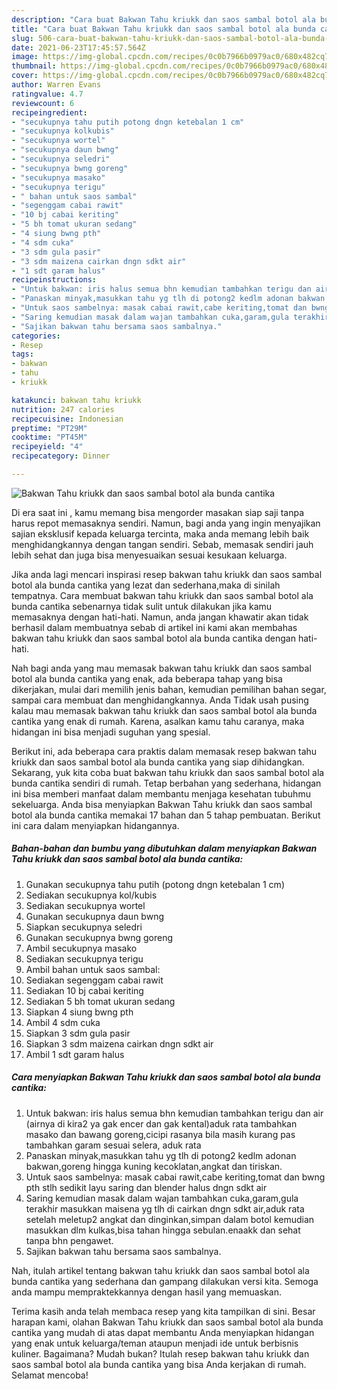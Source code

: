 ```yaml
---
description: "Cara buat Bakwan Tahu kriukk dan saos sambal botol ala bunda cantika yang lezat dan Mudah Dibuat"
title: "Cara buat Bakwan Tahu kriukk dan saos sambal botol ala bunda cantika yang lezat dan Mudah Dibuat"
slug: 506-cara-buat-bakwan-tahu-kriukk-dan-saos-sambal-botol-ala-bunda-cantika-yang-lezat-dan-mudah-dibuat
date: 2021-06-23T17:45:57.564Z
image: https://img-global.cpcdn.com/recipes/0c0b7966b0979ac0/680x482cq70/bakwan-tahu-kriukk-dan-saos-sambal-botol-ala-bunda-cantika-foto-resep-utama.jpg
thumbnail: https://img-global.cpcdn.com/recipes/0c0b7966b0979ac0/680x482cq70/bakwan-tahu-kriukk-dan-saos-sambal-botol-ala-bunda-cantika-foto-resep-utama.jpg
cover: https://img-global.cpcdn.com/recipes/0c0b7966b0979ac0/680x482cq70/bakwan-tahu-kriukk-dan-saos-sambal-botol-ala-bunda-cantika-foto-resep-utama.jpg
author: Warren Evans
ratingvalue: 4.7
reviewcount: 6
recipeingredient:
- "secukupnya tahu putih potong dngn ketebalan 1 cm"
- "secukupnya kolkubis"
- "secukupnya wortel"
- "secukupnya daun bwng"
- "secukupnya seledri"
- "secukupnya bwng goreng"
- "secukupnya masako"
- "secukupnya terigu"
- " bahan untuk saos sambal"
- "segenggam cabai rawit"
- "10 bj cabai keriting"
- "5 bh tomat ukuran sedang"
- "4 siung bwng pth"
- "4 sdm cuka"
- "3 sdm gula pasir"
- "3 sdm maizena cairkan dngn sdkt air"
- "1 sdt garam halus"
recipeinstructions:
- "Untuk bakwan: iris halus semua bhn kemudian tambahkan terigu dan air (airnya di kira2 ya gak encer dan gak kental)aduk rata tambahkan masako dan bawang goreng,cicipi rasanya bila masih kurang pas tambahkan garam sesuai selera, aduk rata"
- "Panaskan minyak,masukkan tahu yg tlh di potong2 kedlm adonan bakwan,goreng hingga kuning kecoklatan,angkat dan tiriskan."
- "Untuk saos sambelnya: masak cabai rawit,cabe keriting,tomat dan bwng pth stlh sedikit layu saring dan blender halus dngn sdkt air"
- "Saring kemudian masak dalam wajan tambahkan cuka,garam,gula terakhir masukkan maisena yg tlh di cairkan dngn sdkt air,aduk rata setelah meletup2 angkat dan dinginkan,simpan dalam botol kemudian masukkan dlm kulkas,bisa tahan hingga sebulan.enaakk dan sehat tanpa bhn pengawet."
- "Sajikan bakwan tahu bersama saos sambalnya."
categories:
- Resep
tags:
- bakwan
- tahu
- kriukk

katakunci: bakwan tahu kriukk 
nutrition: 247 calories
recipecuisine: Indonesian
preptime: "PT29M"
cooktime: "PT45M"
recipeyield: "4"
recipecategory: Dinner

---
```



![Bakwan Tahu kriukk dan saos sambal botol ala bunda cantika](https://img-global.cpcdn.com/recipes/0c0b7966b0979ac0/680x482cq70/bakwan-tahu-kriukk-dan-saos-sambal-botol-ala-bunda-cantika-foto-resep-utama.jpg)

Di era  saat ini , kamu memang bisa mengorder masakan siap saji tanpa harus repot memasaknya sendiri. Namun, bagi anda yang ingin menyajikan sajian eksklusif kepada keluarga tercinta, maka anda memang lebih baik menghidangkannya dengan tangan sendiri. Sebab, memasak sendiri jauh lebih sehat dan juga bisa menyesuaikan sesuai kesukaan keluarga.

Jika anda lagi mencari inspirasi resep bakwan tahu kriukk dan saos sambal botol ala bunda cantika yang lezat dan sederhana,maka di sinilah tempatnya. Cara membuat bakwan tahu kriukk dan saos sambal botol ala bunda cantika  sebenarnya tidak sulit untuk dilakukan jika kamu memasaknya dengan hati-hati. Namun, anda jangan khawatir akan tidak berhasil dalam membuatnya 
sebab di artikel ini kami akan membahas bakwan tahu kriukk dan saos sambal botol ala bunda cantika dengan hati-hati.  



Nah bagi anda yang mau memasak bakwan tahu kriukk dan saos sambal botol ala bunda cantika yang enak, ada beberapa tahap yang bisa dikerjakan, mulai dari memilih jenis bahan, kemudian pemilihan bahan segar, sampai cara membuat dan menghidangkannya. Anda Tidak usah pusing kalau mau memasak bakwan tahu kriukk dan saos sambal botol ala bunda cantika yang enak di rumah. Karena, asalkan kamu  tahu caranya, maka hidangan ini bisa menjadi suguhan yang spesial.

Berikut ini, ada beberapa cara praktis  dalam memasak resep bakwan tahu kriukk dan saos sambal botol ala bunda cantika yang siap dihidangkan. Sekarang, yuk kita coba buat bakwan tahu kriukk dan saos sambal botol ala bunda cantika sendiri di rumah. Tetap berbahan yang sederhana, hidangan ini bisa memberi manfaat dalam membantu menjaga kesehatan tubuhmu sekeluarga. Anda bisa menyiapkan Bakwan Tahu kriukk dan saos sambal botol ala bunda cantika memakai 17 bahan dan 5 tahap pembuatan. Berikut ini cara dalam menyiapkan hidangannya.

<!--inarticleads1-->

##### Bahan-bahan dan bumbu yang dibutuhkan dalam menyiapkan Bakwan Tahu kriukk dan saos sambal botol ala bunda cantika:

1. Gunakan secukupnya tahu putih (potong dngn ketebalan 1 cm)
1. Sediakan secukupnya kol/kubis
1. Sediakan secukupnya wortel
1. Gunakan secukupnya daun bwng
1. Siapkan secukupnya seledri
1. Gunakan secukupnya bwng goreng
1. Ambil secukupnya masako
1. Sediakan secukupnya terigu
1. Ambil  bahan untuk saos sambal:
1. Sediakan segenggam cabai rawit
1. Sediakan 10 bj cabai keriting
1. Sediakan 5 bh tomat ukuran sedang
1. Siapkan 4 siung bwng pth
1. Ambil 4 sdm cuka
1. Siapkan 3 sdm gula pasir
1. Siapkan 3 sdm maizena cairkan dngn sdkt air
1. Ambil 1 sdt garam halus




<!--inarticleads2-->

##### Cara menyiapkan Bakwan Tahu kriukk dan saos sambal botol ala bunda cantika:

1. Untuk bakwan: iris halus semua bhn kemudian tambahkan terigu dan air (airnya di kira2 ya gak encer dan gak kental)aduk rata tambahkan masako dan bawang goreng,cicipi rasanya bila masih kurang pas tambahkan garam sesuai selera, aduk rata
1. Panaskan minyak,masukkan tahu yg tlh di potong2 kedlm adonan bakwan,goreng hingga kuning kecoklatan,angkat dan tiriskan.
1. Untuk saos sambelnya: masak cabai rawit,cabe keriting,tomat dan bwng pth stlh sedikit layu saring dan blender halus dngn sdkt air
1. Saring kemudian masak dalam wajan tambahkan cuka,garam,gula terakhir masukkan maisena yg tlh di cairkan dngn sdkt air,aduk rata setelah meletup2 angkat dan dinginkan,simpan dalam botol kemudian masukkan dlm kulkas,bisa tahan hingga sebulan.enaakk dan sehat tanpa bhn pengawet.
1. Sajikan bakwan tahu bersama saos sambalnya.




Nah, itulah artikel tentang  bakwan tahu kriukk dan saos sambal botol ala bunda cantika  yang sederhana dan gampang dilakukan versi kita. Semoga anda mampu mempraktekkannya dengan hasil yang memuaskan. 

Terima kasih anda telah membaca resep yang kita tampilkan di sini. Besar harapan kami, olahan  Bakwan Tahu kriukk dan saos sambal botol ala bunda cantika yang mudah di atas dapat membantu Anda menyiapkan hidangan yang enak untuk keluarga/teman ataupun menjadi ide untuk berbisnis kuliner. Bagaimana? Mudah bukan? Itulah resep bakwan tahu kriukk dan saos sambal botol ala bunda cantika yang bisa Anda kerjakan di rumah. Selamat mencoba!

